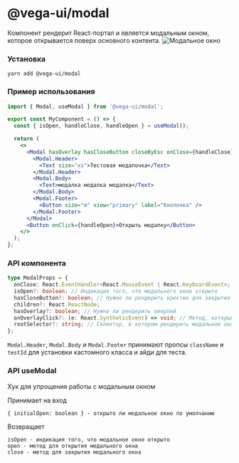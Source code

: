 # @vega-ui/modal

Компонент рендерит React-портал и является модальным окном, которое открывается поверх основного контента.
![Модальное окно](docs/modal.png)

### Установка

```
yarn add @vega-ui/modal
```

### Пример использования

```jsx
import { Modal, useModal } from '@vega-ui/modal';

export const MyComponent = () => {
  const { isOpen, handleClose, handleOpen } = useModal();

  return (
    <>
      <Modal hasOverlay hasCloseButton closeByEsc onClose={handleClose} isOpen={isOpen}>
        <Modal.Header>
          <Text size="xs">Тестовая модалочка</Text>
        </Modal.Header>
        <Modal.Body>
          <Text>модалка модалка модалка</Text>
        </Modal.Body>
        <Modal.Footer>
          <Button size="m" view="primary" label="Кнопочка" />
        </Modal.Footer>
      </Modal>
      <Button onClick={handleOpen}>Открыть модалку</Button>
    </>
  );
};
```

### API компонента

```ts
type ModalProps = {
  onClose: React.EventHandler<React.MouseEvent | React.KeyboardEvent>; // Метод для закрытия модального окна
  isOpen?: boolean; // Индикация того, что модального окно открыто
  hasCloseButton?: boolean; // Нужно ли рендерить крестик для закрытия
  children?: React.ReactNode;
  hasOverlay?: boolean; // Нужно ли рендерить оверлей
  onOverlayClick?: (e: React.SyntheticEvent) => void; // Метод, который вызовется по клику на оверлей (по умолчанию onClose)
  rootSelector?: string; // Селектор, в котором рендерить модальное окон (по умолчанию body)
};
```

`Modal.Header`, `Modal.Body` и `Modal.Footer` принимают пропсы `className` и `testId` для установки кастомного класса и айди для теста.

### API useModal

Хук для упрощения работы с модальным окном

Принимает на вход

```
{ initialOpen: boolean } - открыто ли модальное окно по умолчанию
```

Возвращает

```
isOpen - индикация того, что модальное окно открыто
open - метод для открытия модального окна
close - метод для закрытия модального окна
```
